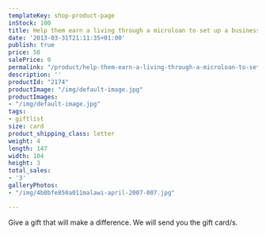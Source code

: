 ```yaml
---
templateKey: shop-product-page
inStock: 100
title: Help them earn a living through a microloan to set up a business
date: '2013-03-31T21:11:35+01:00'
publish: true
price: 50
salePrice: 0
permalink: "/product/help-them-earn-a-living-through-a-microloan-to-set-up-a-business"
description: ''
productId: "2174"
productImage: "/img/default-image.jpg"
productImages:
- "/img/default-image.jpg"
tags:
- giftlist
size: card
product_shipping_class: letter
weight: 4
length: 147
width: 104
height: 3
total_sales:
- '3'
galleryPhotos:
- "/img/4b0bfe850a011malawi-april-2007-007.jpg"

---
```

Give a gift that will make a difference. We will send you the gift card/s.